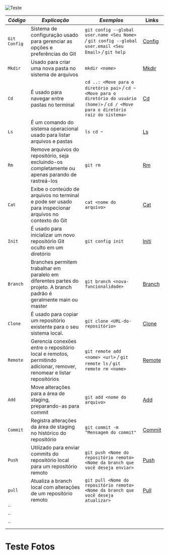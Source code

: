 ![Teste](https://www.google.com/url?sa=i&url=https%3A%2F%2Fpt.wikipedia.org%2Fwiki%2FFogo&psig=AOvVaw33ghKYu9NAS27_EnSF0uEM&ust=1736695917303000&source=images&cd=vfe&opi=89978449&ved=0CBQQjRxqFwoTCIjlt8v-7YoDFQAAAAAdAAAAABAE)



| *Código* | *Explicação* | *Exemplos*  | Links |
|--------|------------|-----------------|-------|
|`Git Config` | Sistema de configuração usado para gerenciar as opções e preferências do Git| `git config --global user.name <Seu Nome>` */* `git config --global user.email <Seu Email>` */* `git help` |[Config](https://git-scm.com/docs/git-config)|
|`Mkdir`|Usado para criar uma nova pasta no sistema de arquivos |`mkdir <nome>`|[Mkdir](https://learn.microsoft.com/pt-br/windows-server/administration/windows-commands/mkdir?utm_source=chatgpt.com)
|`Cd`|É usado para navegar entre pastas no terminal|`cd ..: <Move para o diretório pai>` */* `cd ~ <Move para o diretório do usuário (home)>` */* `cd / <Move para o diretório raiz do sistema>`|[Cd](https://graphite.dev/guides/change-directories-git-bash-windows)
|`Ls`|É um comando do sistema operacional usado para listar arquivos e pastas|`ls cd ~`|[Ls](https://git-scm.com/docs/git-ls-files)
|`Rm`|Remove arquivos do repositório, seja excluindo-os completamente ou apenas parando de rastreá-los|`git rm`|[Rm](https://git-scm.com/docs/git-rm)
|`Cat`| Exibe o conteúdo de arquivos no terminal e pode ser usado para inspecionar arquivos no contexto do Git|`cat <nome do arquivo>`|[Cat](https://git-scm.com/docs/git-cat-file/pt_BR)
|`Init`|É usado para inicializar um novo repositório Git oculto em um diretório|`git config init`|[Initi](https://git-scm.com/docs/git-init/pt_BR)
|`Branch`|Branches permitem trabalhar em paralelo em diferentes partes do projeto. A branch padrão é geralmente main ou master|`git branch <nova-funcionalidade>`|[Branch](https://git-scm.com/book/pt-br/v2/Branches-no-Git-Branches-em-poucas-palavras)
|`Clone`|É usado para copiar um repositório existente para o seu sistema local.|`git clone <URL-do-repositório>`|[Clone](https://git-scm.com/docs/git-clone)
|`Remote`|Gerencia conexões entre o repositório local e remotos, permitindo adicionar, remover, renomear e listar repositórios|`git remote add <nome> <url>` */* `git remote ls` */* `git remote rm <nome>`|[Remote](https://git-scm.com/docs/git-remote)
|`Add`|Move alterações para a área de staging, preparando-as para commit|`git add <nome do arquivo>`|[Add](https://git-scm.com/docs/git-add/pt_BR)
|`Commit`|Registra alterações da área de staging no histórico do repositório|`git commit -m "Mensagem do commit"`|[Commit](https://git-scm.com/docs/git-commit)
|`Push`|Utilizado para enviar commits do repositório local para um repositório remoto|`git push <Nome do repositório remoto> <Nome da branch que você deseja enviar>` |[Push](https://git-scm.com/docs/git-push)
|`pull`|Atualiza a branch local com alterações de um repositório remoto|`git pull <Nome do repositório remoto> <Nome da branch que você deseja atualizar>`|[Pull](https://git-scm.com/docs/git-pull)
|``|||[]()
|``|||[]()
|``|||[]()

# Teste Fotos
